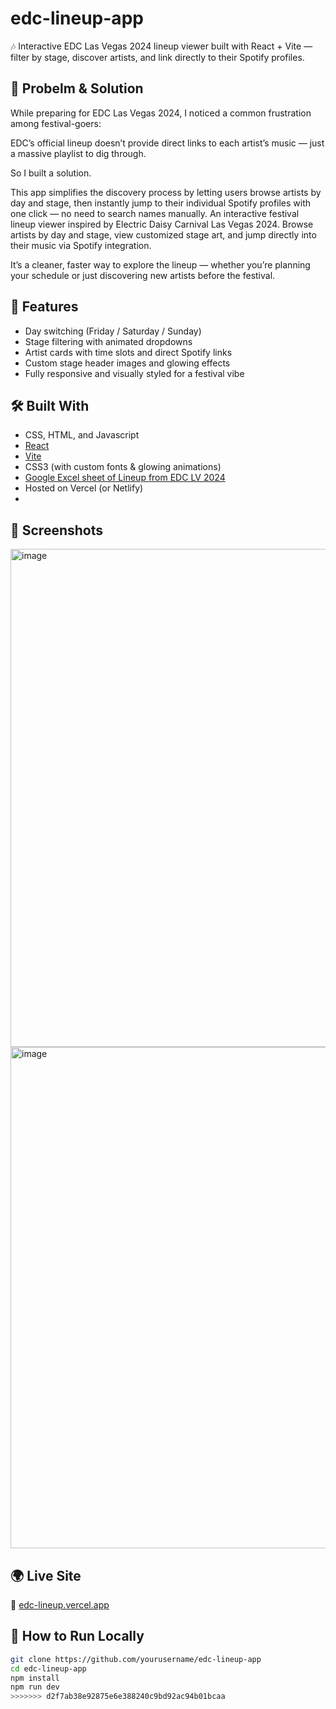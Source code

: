 
# edc-lineup-app
🎶 Interactive EDC Las Vegas 2024 lineup viewer built with React + Vite — filter by stage, discover artists, and link directly to their Spotify profiles.

## 🎡 Probelm & Solution
While preparing for EDC Las Vegas 2024, I noticed a common frustration among festival-goers:

EDC’s official lineup doesn’t provide direct links to each artist’s music — just a massive playlist to dig through.

So I built a solution.

This app simplifies the discovery process by letting users browse artists by day and stage, then instantly jump to their individual Spotify profiles with one click — no need to search names manually. An interactive festival lineup viewer inspired by Electric Daisy Carnival Las Vegas 2024. Browse artists by day and stage, view customized stage art, and jump directly into their music via Spotify integration.

It’s a cleaner, faster way to explore the lineup — whether you’re planning your schedule or just discovering new artists before the festival.

## 🚀 Features

- Day switching (Friday / Saturday / Sunday)
- Stage filtering with animated dropdowns
- Artist cards with time slots and direct Spotify links
- Custom stage header images and glowing effects
- Fully responsive and visually styled for a festival vibe

## 🛠 Built With
- CSS, HTML, and Javascript
- [React](https://reactjs.org/)
- [Vite](https://vitejs.dev/)
- CSS3 (with custom fonts & glowing animations)
- [Google Excel sheet of Lineup from EDC LV 2024](https://docs.google.com/spreadsheets/d/1W3ozwXEg0zGElrG-K4GLPyXZ-qhP8IHEhwfp2WoT4ak/edit?usp=sharing)
- Hosted on Vercel (or Netlify)
- 

## 📸 Screenshots

<img width="1400" height="797" alt="image" src="https://github.com/user-attachments/assets/d5aa38c5-fcbf-424a-b98f-c27881352b73" />
<img width="1296" height="802" alt="image" src="https://github.com/user-attachments/assets/bb3bcd8b-6d54-48c1-9ade-81d9e1c5cd90" />


## 🌍 Live Site

🔗 [edc-lineup.vercel.app](https://your-live-site-url.com)

## 📁 How to Run Locally

```bash
git clone https://github.com/yourusername/edc-lineup-app
cd edc-lineup-app
npm install
npm run dev
>>>>>>> d2f7ab38e92875e6e388240c9bd92ac94b01bcaa
